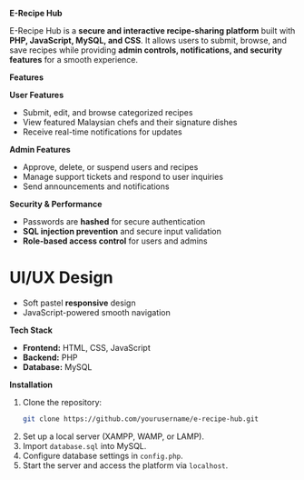  **E-Recipe Hub**  

E-Recipe Hub is a **secure and interactive recipe-sharing platform** built with **PHP, JavaScript, MySQL, and CSS**. It allows users to submit, browse, and save recipes while providing **admin controls, notifications, and security features** for a smooth experience.  

 **Features**  

 **User Features**  
- Submit, edit, and browse categorized recipes  
- View featured Malaysian chefs and their signature dishes  
- Receive real-time notifications for updates  

 **Admin Features**  
- Approve, delete, or suspend users and recipes  
- Manage support tickets and respond to user inquiries  
- Send announcements and notifications  

 **Security & Performance**  
- Passwords are **hashed** for secure authentication  
- **SQL injection prevention** and secure input validation  
- **Role-based access control** for users and admins  

# **UI/UX Design**  
- Soft pastel **responsive** design  
- JavaScript-powered smooth navigation  

 **Tech Stack**  
- **Frontend:** HTML, CSS, JavaScript  
- **Backend:** PHP  
- **Database:** MySQL  

**Installation**  
1. Clone the repository:  
   ```bash
   git clone https://github.com/yourusername/e-recipe-hub.git
   ```  
2. Set up a local server (XAMPP, WAMP, or LAMP).  
3. Import `database.sql` into MySQL.  
4. Configure database settings in `config.php`.  
5. Start the server and access the platform via `localhost`.  
